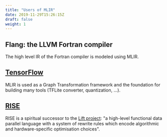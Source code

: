 ```yaml
---
title: "Users of MLIR"
date: 2019-11-29T15:26:15Z
draft: false
weight: 1
---
```


## Flang: the LLVM Fortran compiler

The high level IR of the Fortran compiler is modeled using MLIR.

## [TensorFlow](https://www.tensorflow.org/mlir)
  MLIR is used as a Graph Transformation framework and the foundation for
  building many tools (TFLite converter, quantization, ...).

## [RISE](https://rise-lang.org/)

RISE is a spiritual successor to the
[Lift project](http://www.lift-project.org/): "a high-level functional data
parallel language with a system of rewrite rules which encode algorithmic
and hardware-specific optimisation choices".
